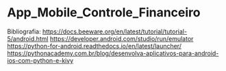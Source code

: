 # App_Mobile_Controle_Financeiro

Bibliografia:
https://docs.beeware.org/en/latest/tutorial/tutorial-5/android.html
https://developer.android.com/studio/run/emulator
https://python-for-android.readthedocs.io/en/latest/launcher/
https://pythonacademy.com.br/blog/desenvolva-aplicativos-para-android-ios-com-python-e-kivy
